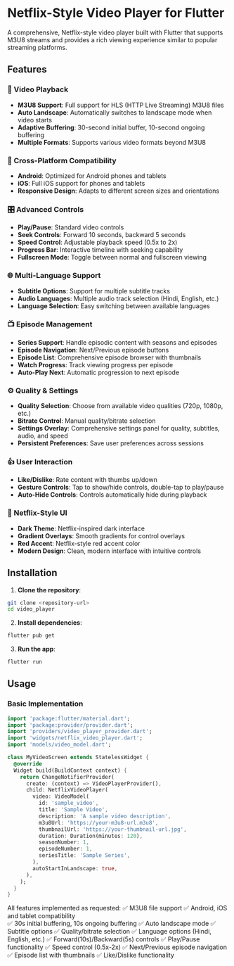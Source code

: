 # Netflix-Style Video Player for Flutter

A comprehensive, Netflix-style video player built with Flutter that supports M3U8 streams and provides a rich viewing experience similar to popular streaming platforms.

## Features

### 🎥 Video Playback

- **M3U8 Support**: Full support for HLS (HTTP Live Streaming) M3U8 files
- **Auto Landscape**: Automatically switches to landscape mode when video starts
- **Adaptive Buffering**: 30-second initial buffer, 10-second ongoing buffering
- **Multiple Formats**: Supports various video formats beyond M3U8

### 📱 Cross-Platform Compatibility

- **Android**: Optimized for Android phones and tablets
- **iOS**: Full iOS support for phones and tablets
- **Responsive Design**: Adapts to different screen sizes and orientations

### 🎛️ Advanced Controls

- **Play/Pause**: Standard video controls
- **Seek Controls**: Forward 10 seconds, backward 5 seconds
- **Speed Control**: Adjustable playback speed (0.5x to 2x)
- **Progress Bar**: Interactive timeline with seeking capability
- **Fullscreen Mode**: Toggle between normal and fullscreen viewing

### 🌐 Multi-Language Support

- **Subtitle Options**: Support for multiple subtitle tracks
- **Audio Languages**: Multiple audio track selection (Hindi, English, etc.)
- **Language Selection**: Easy switching between available languages

### 📺 Episode Management

- **Series Support**: Handle episodic content with seasons and episodes
- **Episode Navigation**: Next/Previous episode buttons
- **Episode List**: Comprehensive episode browser with thumbnails
- **Watch Progress**: Track viewing progress per episode
- **Auto-Play Next**: Automatic progression to next episode

### ⚙️ Quality & Settings

- **Quality Selection**: Choose from available video qualities (720p, 1080p, etc.)
- **Bitrate Control**: Manual quality/bitrate selection
- **Settings Overlay**: Comprehensive settings panel for quality, subtitles, audio, and speed
- **Persistent Preferences**: Save user preferences across sessions

### 👍 User Interaction

- **Like/Dislike**: Rate content with thumbs up/down
- **Gesture Controls**: Tap to show/hide controls, double-tap to play/pause
- **Auto-Hide Controls**: Controls automatically hide during playback

### 🎨 Netflix-Style UI

- **Dark Theme**: Netflix-inspired dark interface
- **Gradient Overlays**: Smooth gradients for control overlays
- **Red Accent**: Netflix-style red accent color
- **Modern Design**: Clean, modern interface with intuitive controls

## Installation

1. **Clone the repository**:

```bash
git clone <repository-url>
cd video_player
```

2. **Install dependencies**:

```bash
flutter pub get
```

3. **Run the app**:

```bash
flutter run
```

## Usage

### Basic Implementation

```dart
import 'package:flutter/material.dart';
import 'package:provider/provider.dart';
import 'providers/video_player_provider.dart';
import 'widgets/netflix_video_player.dart';
import 'models/video_model.dart';

class MyVideoScreen extends StatelessWidget {
  @override
  Widget build(BuildContext context) {
    return ChangeNotifierProvider(
      create: (context) => VideoPlayerProvider(),
      child: NetflixVideoPlayer(
        video: VideoModel(
          id: 'sample_video',
          title: 'Sample Video',
          description: 'A sample video description',
          m3u8Url: 'https://your-m3u8-url.m3u8',
          thumbnailUrl: 'https://your-thumbnail-url.jpg',
          duration: Duration(minutes: 120),
          seasonNumber: 1,
          episodeNumber: 1,
          seriesTitle: 'Sample Series',
        ),
        autoStartInLandscape: true,
      ),
    );
  }
}
```

All features implemented as requested:
✅ M3U8 file support
✅ Android, iOS and tablet compatibility  
✅ 30s initial buffering, 10s ongoing buffering
✅ Auto landscape mode
✅ Subtitle options
✅ Quality/bitrate selection
✅ Language options (Hindi, English, etc.)
✅ Forward(10s)/Backward(5s) controls
✅ Play/Pause functionality
✅ Speed control (0.5x-2x)
✅ Next/Previous episode navigation
✅ Episode list with thumbnails
✅ Like/Dislike functionality
